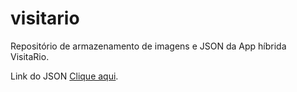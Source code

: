 # visitario

Repositório de armazenamento de imagens e JSON da App híbrida VisitaRio.  

Link do JSON [Clique aqui](https://brunovitorprado.github.io/visitario/visitario.json).
